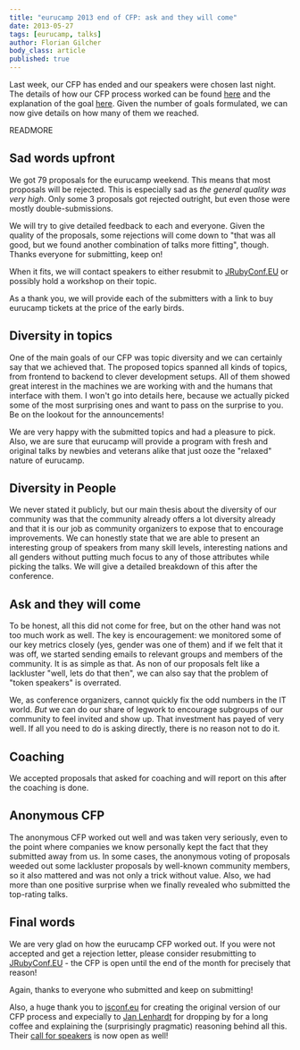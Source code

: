 ```yaml
---
title: "eurucamp 2013 end of CFP: ask and they will come"
date: 2013-05-27
tags: [eurucamp, talks]
author: Florian Gilcher
body_class: article
published: true
---
```


Last week, our CFP has ended and our speakers were chosen last night. The details of how our CFP process worked can be found [here](http://2013.eurucamp.org/cfp) and the explanation of the goal [here](http://blog.eurucamp.org/2013/04/25/cfp-process). Given the number of goals formulated, we can now give details on how many of them we reached.

READMORE

## Sad words upfront

We got 79 proposals for the eurucamp weekend. This means that most proposals will be rejected. This is especially sad as *the general quality was very high*. Only some 3 proposals got rejected outright, but even those were mostly double-submissions.

We will try to give detailed feedback to each and everyone. Given the quality of the proposals, some rejections will come down to "that was all good, but we found another combination of talks more fitting", though. Thanks everyone for submitting, keep on!

When it fits, we will contact speakers to either resubmit to [JRubyConf.EU](http://2013.jrubyconf.eu) or possibly hold a workshop on their topic.

As a thank you, we will provide each of the submitters with a link to buy eurucamp tickets at the price of the early birds.

## Diversity in topics

One of the main goals of our CFP was topic diversity and we can certainly say that we achieved that. The proposed topics spanned all kinds of topics, from frontend to backend to clever development setups. All of them showed great interest in the machines we are working with and the humans that interface with them. I won't go into details here, because we actually picked some of the most surprising ones and want to pass on the surprise to you. Be on the lookout for the announcements!

We are very happy with the submitted topics and had a pleasure to pick. Also, we are sure that eurucamp will provide a program with fresh and original talks by newbies and veterans alike that just ooze the "relaxed" nature of eurucamp.

## Diversity in People

We never stated it publicly, but our main thesis about the diversity of our community was that the community already offers a lot diversity already and that it is our job as community organizers to expose that to encourage improvements. We can honestly state that we are able to present an interesting group of speakers from many skill levels, interesting nations and all genders without putting much focus to any of those attributes while picking the talks. We will give a detailed breakdown of this after the conference.

## Ask and they will come

To be honest, all this did not come for free, but on the other hand was not too much work as well. The key is encouragement: we monitored some of our key metrics closely (yes, gender was one of them) and if we felt that it was off, we started sending emails to relevant groups and members of the community. It is as simple as that. As non of our proposals felt like a lackluster "well, lets do that then", we can also say that the problem of "token speakers" is overrated.

We, as conference organizers, cannot quickly fix the odd numbers in the IT world. _But_ we can do our share of legwork to encourage subgroups of our community to feel invited and show up. That investment has payed of very well. If all you need to do is asking directly, there is no reason not to do it.

## Coaching

We accepted proposals that asked for coaching and will report on this after the coaching is done.

## Anonymous CFP

The anonymous CFP worked out well and was taken very seriously, even to the point where companies we know personally kept the fact that they submitted away from us. In some cases, the anonymous voting of proposals weeded out some lackluster proposals by well-known community members, so it also mattered and was not only a trick without value. Also, we had more than one positive surprise when we finally revealed who submitted the top-rating talks.

## Final words

We are very glad on how the eurucamp CFP worked out. If you were not accepted and get a rejection letter, please consider resubmitting to [JRubyConf.EU](http://2013.jrubyconf.eu) - the CFP is open until the end of the month for precisely that reason!

Again, thanks to everyone who submitted and keep on submitting!

Also, a huge thank you to [jsconf.eu](http://2013.jsconf.eu/) for creating the original version of our CFP process and expecially to [Jan Lenhardt](http://twitter.com/janl) for dropping by for a long coffee and explaining the (surprisingly pragmatic) reasoning behind all this. Their [call for speakers](http://2013.jsconf.eu/call-for-speakers) is now open as well!